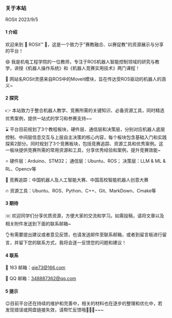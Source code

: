 ### 关于本站
ROSit 2023/9/5 


#### 1 介绍

欢迎来到 🎉 ROSit™ 🎉，这是一个致力于"赛教融合、以赛促教"的资源展示与分享的平台！

😄 我是机电工程学院的一位教师，专注于ROS机器人智能控制领域的研究与教学，讲授《机器人操作系统》和《机器人竞赛实用技术》两门课程！

💪 网站名ROSit灵感来自ROS中的Moveit模块，旨在传达受ROS驱动的机器人的涵义~


#### 2 探究

👉 本站致力于整合机器人教学、竞赛所需的关键知识、必备资源工具，同时精选优秀案例，提供一站式的学习和参赛支持~~

⌛️ 平台目前规划了3个教程板块，硬件层、通信层和决策层，分别对应机器人底层控制、中间层信息交互与上层自主决策的核心内容，每个板块包含基础入门和实践探索2部分。同时规划了3个竞赛板块，包括竞赛追踪、资源工具和优秀案例。这一板块提供竞赛所需的常用资源和工具，分享优秀经验和案例，提升竞赛效能~

⭐ 硬件层：Arduino、STM32； 通信层：Ubuntu、ROS； 决策层：LLM & ML & RL、Opencv等 

🌈 竞赛追踪：中国机器人及人工智能大赛、中国高校智能机器人创意大赛

🔥 资源工具：Ubuntu、ROS、Python、C++、Git、MarkDown、Cmake等


#### 3 期待

✉️ 欢迎同学们分享优质资源，方便大家的交流和学习。如需投稿，请将文章以及相关附件发送到下面的联系邮箱~

👌有需要提出建议或者意见反馈，也请发送邮件至联系邮箱，或者到留言板进行留言，并留下您的联系方式，我将会逐一反馈您的问题和建议！


#### 4 联系

📧 163 邮箱：qie73@166.com

📧 QQ 邮箱：348887362@qq.com


#### 5 提示

😉目前平台还在持续的维护和完善中，相关的材料也在逐步的整理和优化中，若发现错误或网盘链接失效，请帮忙反馈哦🚀🚀🚀~~~